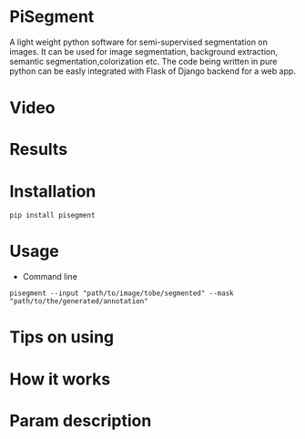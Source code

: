 # PiSegment
A light weight python software for semi-supervised segmentation on images. It can be used for image segmentation, background extraction, semantic segmentation,colorization etc. The code being written in pure python can be easly integrated with Flask of Django
backend for a web app.

# Video

# Results

# Installation
```
pip install pisegment
```

# Usage
- Command line
```
pisegment --input "path/to/image/tobe/segmented" --mask "path/to/the/generated/annotation"
```

# Tips on using

# How it works

# Param description
